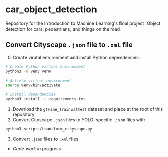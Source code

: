 # car_object_detection
Repository for the Introduction to Machine Learning's final project. Object detection for cars, pedestrians, and things on the road.

## Convert Cityscape `.json` file to `.xml` file

0) Create virutal environment and install Python dependencies:
```bash
# Create Python virtual environment
python3 -m venv venv

# Activte virtual environment
source venv/bin/activate

# Install dependencies
python3 install -r requirements.txt
```
1) Download the `gtFine_trainvaltest` dataset and place at the root of this repository
2) Convert Cityscape `.json` files to YOLO-specific `.json` files with
```bash
python3 scripts/transform_cityscape.py
```
3) Convert `.json` files to `.xml` files
- _Code work in progress_